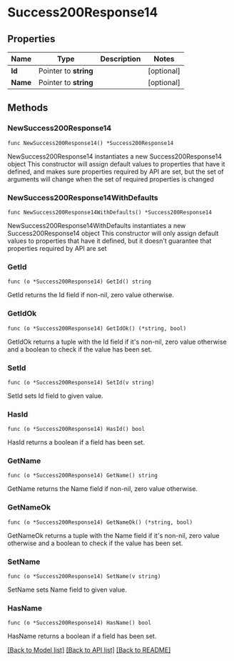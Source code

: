 # Success200Response14

## Properties

Name | Type | Description | Notes
------------ | ------------- | ------------- | -------------
**Id** | Pointer to **string** |  | [optional] 
**Name** | Pointer to **string** |  | [optional] 

## Methods

### NewSuccess200Response14

`func NewSuccess200Response14() *Success200Response14`

NewSuccess200Response14 instantiates a new Success200Response14 object
This constructor will assign default values to properties that have it defined,
and makes sure properties required by API are set, but the set of arguments
will change when the set of required properties is changed

### NewSuccess200Response14WithDefaults

`func NewSuccess200Response14WithDefaults() *Success200Response14`

NewSuccess200Response14WithDefaults instantiates a new Success200Response14 object
This constructor will only assign default values to properties that have it defined,
but it doesn't guarantee that properties required by API are set

### GetId

`func (o *Success200Response14) GetId() string`

GetId returns the Id field if non-nil, zero value otherwise.

### GetIdOk

`func (o *Success200Response14) GetIdOk() (*string, bool)`

GetIdOk returns a tuple with the Id field if it's non-nil, zero value otherwise
and a boolean to check if the value has been set.

### SetId

`func (o *Success200Response14) SetId(v string)`

SetId sets Id field to given value.

### HasId

`func (o *Success200Response14) HasId() bool`

HasId returns a boolean if a field has been set.

### GetName

`func (o *Success200Response14) GetName() string`

GetName returns the Name field if non-nil, zero value otherwise.

### GetNameOk

`func (o *Success200Response14) GetNameOk() (*string, bool)`

GetNameOk returns a tuple with the Name field if it's non-nil, zero value otherwise
and a boolean to check if the value has been set.

### SetName

`func (o *Success200Response14) SetName(v string)`

SetName sets Name field to given value.

### HasName

`func (o *Success200Response14) HasName() bool`

HasName returns a boolean if a field has been set.


[[Back to Model list]](../README.md#documentation-for-models) [[Back to API list]](../README.md#documentation-for-api-endpoints) [[Back to README]](../README.md)


